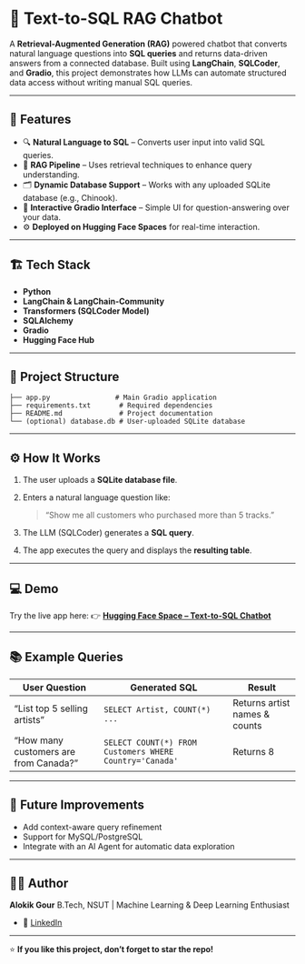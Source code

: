 # 🧠 Text-to-SQL RAG Chatbot

A **Retrieval-Augmented Generation (RAG)** powered chatbot that converts natural language questions into **SQL queries** and returns data-driven answers from a connected database.
Built using **LangChain**, **SQLCoder**, and **Gradio**, this project demonstrates how LLMs can automate structured data access without writing manual SQL queries.

---

## 🚀 Features

* 🔍 **Natural Language to SQL** – Converts user input into valid SQL queries.
* 🧩 **RAG Pipeline** – Uses retrieval techniques to enhance query understanding.
* 🗂️ **Dynamic Database Support** – Works with any uploaded SQLite database (e.g., Chinook).
* 💬 **Interactive Gradio Interface** – Simple UI for question-answering over your data.
* ⚙️ **Deployed on Hugging Face Spaces** for real-time interaction.

---

## 🏗️ Tech Stack

* **Python**
* **LangChain & LangChain-Community**
* **Transformers (SQLCoder Model)**
* **SQLAlchemy**
* **Gradio**
* **Hugging Face Hub**

---

## 📂 Project Structure

```
├── app.py                # Main Gradio application
├── requirements.txt       # Required dependencies
├── README.md              # Project documentation
└── (optional) database.db # User-uploaded SQLite database
```

---

## ⚙️ How It Works

1. The user uploads a **SQLite database file**.
2. Enters a natural language question like:

   > “Show me all customers who purchased more than 5 tracks.”
3. The LLM (SQLCoder) generates a **SQL query**.
4. The app executes the query and displays the **resulting table**.

---

## 💻 Demo

Try the live app here:
👉 [**Hugging Face Space – Text-to-SQL Chatbot**](https://huggingface.co/spaces/alokik29/Text-to-SQL-RAG)


---

## 📚 Example Queries

| User Question                         | Generated SQL                                           | Result                        |
| ------------------------------------- | ------------------------------------------------------- | ----------------------------- |
| “List top 5 selling artists”          | `SELECT Artist, COUNT(*) ...`                           | Returns artist names & counts |
| “How many customers are from Canada?” | `SELECT COUNT(*) FROM Customers WHERE Country='Canada'` | Returns 8                     |

---

## 🧩 Future Improvements

* Add context-aware query refinement
* Support for MySQL/PostgreSQL
* Integrate with an AI Agent for automatic data exploration

---

## 🧑‍💻 Author

**Alokik Gour**
B.Tech, NSUT | Machine Learning & Deep Learning Enthusiast

* 📘 [LinkedIn](www.linkedin.com/in/alokik29)

---

⭐ **If you like this project, don’t forget to star the repo!**
